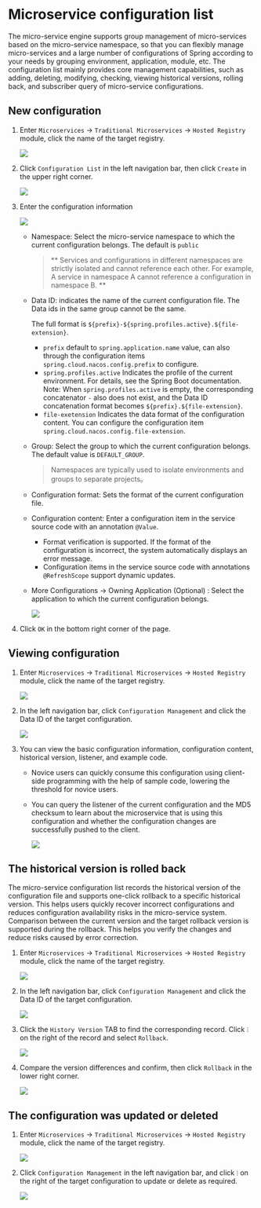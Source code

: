 # Microservice configuration list

The micro-service engine supports group management of micro-services based on the micro-service namespace, so that you can flexibly manage micro-services and a large number of configurations of Spring according to your needs by grouping environment, application, module, etc. The configuration list mainly provides core management capabilities, such as adding, deleting, modifying, checking, viewing historical versions, rolling back, and subscriber query of micro-service configurations.

## New configuration

1. Enter `Microservices` -> `Traditional Microservices` -> `Hosted Registry` module, click the name of the target registry.

   ![](https://docs.daocloud.io/daocloud-docs-images/docs/en/docs/skoala/images/config01.png)

2. Click `Configuration List` in the left navigation bar, then click `Create` in the upper right corner.

   ![](https://docs.daocloud.io/daocloud-docs-images/docs/en/docs/skoala/images/config02.png)

3. Enter the configuration information

   ![](https://docs.daocloud.io/daocloud-docs-images/docs/en/docs/skoala/images/config03.png)

    - Namespace: Select the micro-service namespace to which the current configuration belongs. The default is `public`

        > ** Services and configurations in different namespaces are strictly isolated and cannot reference each other. For example, A service in namespace A cannot reference a configuration in namespace B. **

    - Data ID: indicates the name of the current configuration file. The Data ids in the same group cannot be the same.

        The full format is `${prefix}-${spring.profiles.active}.${file-extension}`.

        -  `prefix` default to `spring.application.name` value, can also through the configuration items `spring.cloud.nacos.config.prefix` to configure.
        -  `spring.profiles.active` Indicates the profile of the current environment. For details, see the Spring Boot documentation. Note: When `spring.profiles.active` is empty, the corresponding concatenator `-` also does not exist, and the Data ID concatenation format becomes `${prefix}.${file-extension}`.
        -  `file-exetension` Indicates the data format of the configuration content. You can configure the configuration item `spring.cloud.nacos.config.file-extension`.

    - Group: Select the group to which the current configuration belongs. The default value is `DEFAULT_GROUP`.

        > Namespaces are typically used to isolate environments and groups to separate projects。

    - Configuration format: Sets the format of the current configuration file.

    - Configuration content: Enter a configuration item in the service source code with an annotation `@Value`.

        - Format verification is supported. If the format of the configuration is incorrect, the system automatically displays an error message.
        - Configuration items in the service source code with annotations `@RefreshScope` support dynamic updates.

    - More Configurations -> Owning Application (Optional) : Select the application to which the current configuration belongs.

      ![](https://docs.daocloud.io/daocloud-docs-images/docs/en/docs/skoala/images/config04.png)

4. Click `OK` in the bottom right corner of the page.

## Viewing configuration

1. Enter `Microservices` -> `Traditional Microservices` -> `Hosted Registry` module, click the name of the target registry.

   ![](https://docs.daocloud.io/daocloud-docs-images/docs/en/docs/skoala/images/config01.png)

2. In the left navigation bar, click `Configuration Management` and click the Data ID of the target configuration.

   ![](https://docs.daocloud.io/daocloud-docs-images/docs/en/docs/skoala/images/config05.png)

3. You can view the basic configuration information, configuration content, historical version, listener, and example code.

    - Novice users can quickly consume this configuration using client-side programming with the help of sample code, lowering the threshold for novice users.
    - You can query the listener of the current configuration and the MD5 checksum to learn about the microservice that is using this configuration and whether the configuration changes are successfully pushed to the client.

      ![](https://docs.daocloud.io/daocloud-docs-images/docs/en/docs/skoala/images/config06.png)

## The historical version is rolled back

The micro-service configuration list records the historical version of the configuration file and supports one-click rollback to a specific historical version. This helps users quickly recover incorrect configurations and reduces configuration availability risks in the micro-service system. Comparison between the current version and the target rollback version is supported during the rollback. This helps you verify the changes and reduce risks caused by error correction.

1. Enter `Microservices` -> `Traditional Microservices` -> `Hosted Registry` module, click the name of the target registry.

    ![](https://docs.daocloud.io/daocloud-docs-images/docs/en/docs/skoala/images/config01.png)

2. In the left navigation bar, click `Configuration Management` and click the Data ID of the target configuration.

    ![](https://docs.daocloud.io/daocloud-docs-images/docs/en/docs/skoala/images/config05.png)

3. Click the `History Version` TAB to find the corresponding record. Click `ⵗ` on the right of the record and select `Rollback`.

    ![](https://docs.daocloud.io/daocloud-docs-images/docs/en/docs/skoala/images/config07.png)

4. Compare the version differences and confirm, then click `Rollback` in the lower right corner.

    ![](https://docs.daocloud.io/daocloud-docs-images/docs/en/docs/skoala/images/config08.png)

## The configuration was updated or deleted

1. Enter `Microservices` -> `Traditional Microservices` -> `Hosted Registry` module, click the name of the target registry.

    ![](https://docs.daocloud.io/daocloud-docs-images/docs/en/docs/skoala/images/config01.png)

2. Click `Configuration Management` in the left navigation bar, and click `ⵗ` on the right of the target configuration to update or delete as required.

    ![](https://docs.daocloud.io/daocloud-docs-images/docs/en/docs/skoala/images/config09.png)
